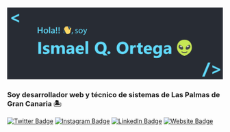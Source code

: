 ![itsme](/images/banner.png)

### Soy desarrollador web y técnico de sistemas de Las Palmas de Gran Canaria 🏝

  [![Twitter Badge](https://img.shields.io/badge/Twitter-1DA1F2?style=for-the-badge&logo=twitter&logoColor=white)](https://twitter.com/ismaqo36)
  [![Instagram Badge](https://img.shields.io/badge/Instagram-E4405F?style=for-the-badge&logo=instagram&logoColor=white)](https://www.instagram.com/ismaqo36/)
  [![LinkedIn Badge](https://img.shields.io/badge/LinkedIn-0077B5?style=for-the-badge&logo=linkedin&logoColor=white)](https://www.linkedin.com/in/ismael-quicio-ortega-91352b1bb/)
  [![Website Badge](	https://img.shields.io/badge/ismaqo.netlify.app-00C7B7?style=for-the-badge&logo=netlify&logoColor=white)](https://ismaqo.netlify.app/)
